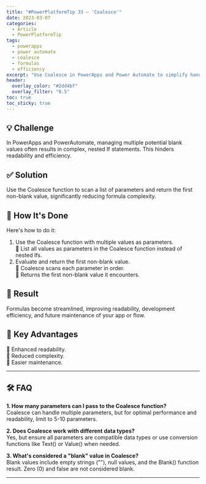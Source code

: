 ```yaml
---
title: "#PowerPlatformTip 33 – 'Coalesce'"
date: 2023-03-07
categories:
  - Article
  - PowerPlatformTip
tags:
  - powerapps
  - power automate
  - coalesce
  - formulas
  - efficiency
excerpt: "Use Coalesce in PowerApps and Power Automate to simplify handling blank values and reduce nested If statements. Improve formula efficiency."
header:
  overlay_color: "#2dd4bf"
  overlay_filter: "0.5"
toc: true
toc_sticky: true
---
```


## 💡 Challenge
In PowerApps and PowerAutomate, managing multiple potential blank values often results in complex, nested If statements. This hinders readability and efficiency.

## ✅ Solution
Use the Coalesce function to scan a list of parameters and return the first non-blank value, significantly reducing formula complexity.

## 🔧 How It's Done
Here's how to do it:
1. Use the Coalesce function with multiple values as parameters.  
   🔸 List all values as parameters in the Coalesce function instead of nested Ifs.  
2. Evaluate and return the first non-blank value.  
   🔸 Coalesce scans each parameter in order.  
   🔸 Returns the first non-blank value it encounters.

## 🎉 Result
Formulas become streamlined, improving readability, development efficiency, and future maintenance of your app or flow.

## 🌟 Key Advantages
🔸 Enhanced readability.  
🔸 Reduced complexity.  
🔸 Easier maintenance.

---

## 🛠️ FAQ
**1. How many parameters can I pass to the Coalesce function?**  
Coalesce can handle multiple parameters, but for optimal performance and readability, limit to 5-10 parameters.

**2. Does Coalesce work with different data types?**  
Yes, but ensure all parameters are compatible data types or use conversion functions like Text() or Value() when needed.

**3. What's considered a "blank" value in Coalesce?**  
Blank values include empty strings (""), null values, and the Blank() function result. Zero (0) and false are not considered blank.

---
